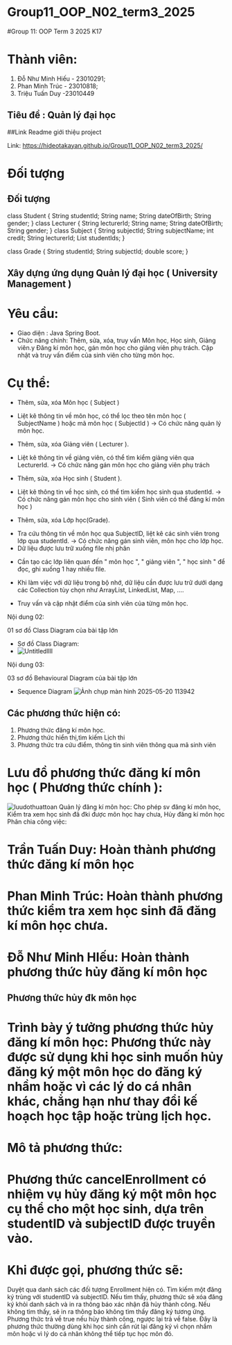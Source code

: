 # Group11_OOP_N02_term3_2025

#Group 11: OOP Term 3 2025 K17

# Thành viên:

1. Đỗ Như Minh Hiếu - 23010291;
2. Phan Minh Trúc - 23010818;
3. Triệu Tuấn Duy -23010449

## Tiêu đề : Quản lý đại học

##Link Readme giới thiệu project

Link: https://hideotakayan.github.io/Group11_OOP_N02_term3_2025/

# Đối tượng

## Đối tượng

class Student {
String studentId;
String name;
String dateOfBirth;
String gender;
}
class Lecturer {
String lecturerId;
String name;
String dateOfBirth;
String gender;
}
class Subject {
String subjectId;
String subjectName;
int credit;
String lecturerId;
List<String> studentIds;
}

class Grade {
String studentId;
String subjectId;
double score;
}

## Xây dựng ứng dụng Quản lý đại học ( University Management )

# Yêu cầu:

- Giao diện : Java Spring Boot.
- Chức năng chính:
  Thêm, sửa, xóa, truy vấn Môn học, Học sinh, Giảng viên.y
  Đăng kí môn học, gán môn học cho giảng viên phụ trách.
  Cập nhật và truy vấn điểm của sinh viên cho từng môn học.

# Cụ thể:

- Thêm, sửa, xóa Môn học ( Subject )

* Liệt kê thông tin về môn học, có thể lọc theo tên môn học ( SubjectName ) hoặc mã môn học ( SubjectId )
  -> Có chức năng quản lý môn học.

- Thêm, sửa, xóa Giảng viên ( Lecturer ).

* Liệt kê thông tin về giảng viên, có thể tìm kiểm giảng viên qua LecturerId.
  -> Có chức năng gán môn học cho giảng viên phụ trách

- Thêm, sửa, xóa Học sinh ( Student ).

* Liệt kê thông tin về học sinh, có thể tìm kiểm học sinh qua studentId.
  -> Có chức năng gán môn học cho sinh viên ( Sinh viên có thể đăng kí môn học )

- Thêm, sửa, xóa Lớp học(Grade).

* Tra cứu thông tin về môn học qua SubjectID, liệt kê các sinh viên trong lớp qua studentId.
  -> Có chức năng gán sinh viên, môn học cho lớp học.
* Dữ liệu được lưu trữ xuống file nhị phân

- Cần tạo các lớp liên quan đến " môn học ", " giảng viên ", " học sinh " để đọc, ghi xuống 1 hay nhiều file.

* Khi làm việc với dữ liệu trong bộ nhớ, dữ liệu cần được lưu trữ dưới dạng các Collection tùy chọn như ArrayList, LinkedList, Map, ....

* Truy vấn và cập nhật điểm của sinh viên của từng môn học.

Nội dung 02:

01 sơ đồ Class Diagram của bài tập lớn

- Sơ đồ Class Diagram:
- ![Untitledllll](https://github.com/user-attachments/assets/b6ddcb33-e368-4b1a-a1a5-7c7e37983b71)

Nội dung 03:

03 sơ đồ Behavioural Diagram của bài tập lớn

- Sequence Diagram ![Ảnh chụp màn hình 2025-05-20 113942](https://github.com/user-attachments/assets/ae52c239-d422-4f8f-9c4b-05a7d7ea7ccb)

## Các phương thức hiện có:
1. Phương thức đăng kí môn học.
2. Phương thức hiển thị,tìm kiếm Lịch thi
3. Phương thức tra cứu điểm, thông tin sinh viên thông qua mã sinh viên
# Lưu đồ phương thức đăng kí môn học ( Phương thức chính ):
![luudothuattoan](https://github.com/user-attachments/assets/4a3a7d8e-fbe3-446e-89c8-60d6e76fc119)
Quản lý đăng kí môn học: Cho phép sv đăng kí môn học, Kiểm tra xem học sinh đã đki được môn học hay chưa, Hủy đăng kí môn học
Phân chia công việc:
# Trần Tuấn Duy: Hoàn thành phương thức đăng kí môn học
# Phan Minh Trúc: Hoàn thành phương thức kiểm tra xem học sinh đã đăng kí môn học chưa.
# Đỗ Như Minh HIếu: Hoàn thành phương thức hủy đăng kí môn học

## Phương thức hủy đk môn học
# Trình bày ý tưởng phương thức hủy đăng kí môn học: Phương thức này được sử dụng khi học sinh muốn hủy đăng ký một môn học do đăng ký nhầm hoặc vì các lý do cá nhân khác, chẳng hạn như thay đổi kế hoạch học tập hoặc trùng lịch học.
# Mô tả phương thức: 
# Phương thức cancelEnrollment có nhiệm vụ hủy đăng ký một môn học cụ thể cho một học sinh, dựa trên studentID và subjectID được truyền vào.
# Khi được gọi, phương thức sẽ:
Duyệt qua danh sách các đối tượng Enrollment hiện có.
Tìm kiếm một đăng ký trùng với studentID và subjectID.
Nếu tìm thấy, phương thức sẽ xóa đăng ký khỏi danh sách và in ra thông báo xác nhận đã hủy thành công.
Nếu không tìm thấy, sẽ in ra thông báo không tìm thấy đăng ký tương ứng.
Phương thức trả về true nếu hủy thành công, ngược lại trả về false. Đây là phương thức thường dùng khi học sinh cần rút lại đăng ký vì chọn nhầm môn hoặc vì lý do cá nhân không thể tiếp tục học môn đó.



